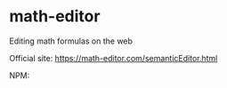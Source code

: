 # math-editor

Editing math formulas on the web 

Official site: https://math-editor.com/semanticEditor.html

NPM: 
